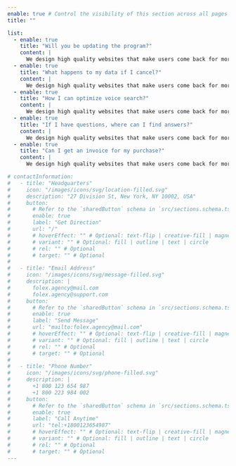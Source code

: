```yaml
---
enable: true # Control the visibility of this section across all pages where it is used
title: ""

list:
  - enable: true
    title: "Will you be updating the program?"
    content: |
      We design high quality websites that make users come back for more. A good website tells a story that will make users fully immerse themselves operating
  - enable: true
    title: "What happens to my data if I cancel?"
    content: |
      We design high quality websites that make users come back for more. A good website tells a story that will make users fully immerse themselves operating
  - enable: true
    title: "How I can optimize voice search?"
    content: |
      We design high quality websites that make users come back for more. A good website tells a story that will make users fully immerse themselves operating
  - enable: true
    title: "If I have questions, where can I find answers?"
    content: |
      We design high quality websites that make users come back for more. A good website tells a story that will make users fully immerse themselves operating
  - enable: true
    title: "Can I get an invoice for my purchase?"
    content: |
      We design high quality websites that make users come back for more. A good website tells a story that will make users fully immerse themselves operating

# contactInformation:
#   - title: "Headquarters"
#     icon: "/images/icons/svg/location-filled.svg"
#     description: "27 Division St, New York, NY 10002, USA"
#     button:
#       # Refer to the `sharedButton` schema in `src/sections.schema.ts` for all available configuration options (e.g., enable, label, url, hoverEffect, variant, icon, tag, rel, class, target, etc.)
#       enable: true
#       label: "Get Direction"
#       url: "/"
#       # hoverEffect: "" # Optional: text-flip | creative-fill | magnetic | magnetic-text-flip
#       # variant: "" # Optional: fill | outline | text | circle
#       # rel: "" # Optional
#       # target: "" # Optional
#
#   - title: "Email Address"
#     icon: "/images/icons/svg/message-filled.svg"
#     description: |
#       folex.agency@mail.com
#       folex.agency@support.com
#     button:
#       # Refer to the `sharedButton` schema in `src/sections.schema.ts` for all available configuration options (e.g., enable, label, url, hoverEffect, variant, icon, tag, rel, class, target, etc.)
#       enable: true
#       label: "Send Message"
#       url: "mailto:folex.agency@mail.com"
#       # hoverEffect: "" # Optional: text-flip | creative-fill | magnetic | magnetic-text-flip
#       # variant: "" # Optional: fill | outline | text | circle
#       # rel: "" # Optional
#       # target: "" # Optional
#
#   - title: "Phone Number"
#     icon: "/images/icons/svg/phone-filled.svg"
#     description: |
#       +1 800 123 654 987
#       +1 800 223 984 002
#     button:
#       # Refer to the `sharedButton` schema in `src/sections.schema.ts` for all available configuration options (e.g., enable, label, url, hoverEffect, variant, icon, tag, rel, class, target, etc.)
#       enable: true
#       label: "Call Anytime"
#       url: "tel:+1800123654987"
#       # hoverEffect: "" # Optional: text-flip | creative-fill | magnetic | magnetic-text-flip
#       # variant: "" # Optional: fill | outline | text | circle
#       # rel: "" # Optional
#       # target: "" # Optional
---
```

